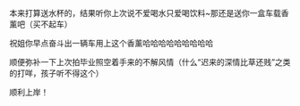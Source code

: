 本来打算送水杯的，结果听你上次说不爱喝水只爱喝饮料~那还是送你一盒车载香薰吧（买不起车）<p>
祝姐你早点奋斗出一辆车用上这个香薰哈哈哈哈哈哈哈哈哈<p>
顺便弥补一下上次拍毕业照空着手来的不解风情（什么“迟来的深情比草还贱”之类的打咩，孩子听不得这个）<p>
顺利上岸！<p>